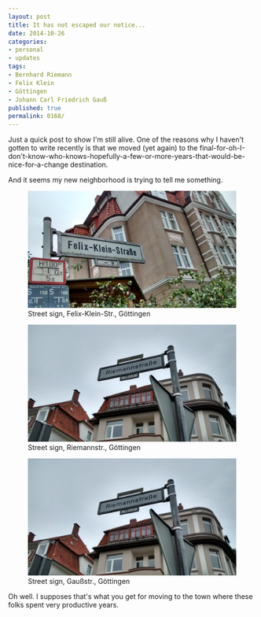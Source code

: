 ```yaml
---
layout: post
title: It has not escaped our notice...
date: 2014-10-26
categories:
- personal
- updates
tags:
- Bernhard Riemann
- Felix Klein
- Göttingen
- Johann Carl Friedrich Gauß
published: true
permalink: 0168/
---
```


Just a quick post to show I'm still alive. One of the reasons why I haven't gotten to write recently is that we moved (yet again) to the final-for-oh-I-don't-know-who-knows-hopefully-a-few-or-more-years-that-would-be-nice-for-a-change destination.

And it seems my new neighborhood is trying to tell me something.



<figure>
  <a href="/assets/2014/Goettingen21.jpg">
    <img alt="streetsign" src="/assets/2014/Goettingen21.jpg"/>
  </a>
  <figcaption>
    Street sign, Felix-Klein-Str., Göttingen
  </figcaption>
</figure>

<figure>
  <a href="/assets/2014/Goettingen11.jpg">
    <img alt="streetsign" src="/assets/2014/Goettingen11.jpg"/>
  </a>
  <figcaption>
    Street sign, Riemannstr., Göttingen
  </figcaption>
</figure>

<figure>
  <a href="/assets/2014/Goettingen3.jpg">
    <img alt="streetsign" src="/assets/2014/Goettingen11.jpg"/>
  </a>
  <figcaption>
    Street sign, Gaußstr., Göttingen
  </figcaption>
</figure>


Oh well. I supposes that's what you get for moving to the town where these folks spent very productive years.
